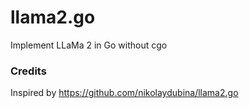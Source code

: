 # llama2.go

Implement LLaMa 2 in Go without cgo

### Credits
Inspired by https://github.com/nikolaydubina/llama2.go
